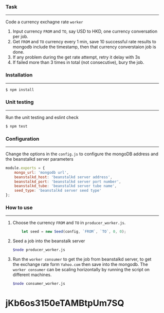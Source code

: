 ### Task
----
Code a currency exchagne rate `worker`

1. Input currency `FROM` and `TO`, say USD to HKD, one currency conversation per job.
2. Get `FROM` and `TO` currency every 1 min, save 10 successful rate results to mongodb include the timestamp, then that currency converstaion job is done.
3. If any problem during the get rate attempt, retry it delay with 3s
4. If failed more than 3 times in total (not consecutive), bury the job.

### Installation
----
```sh
$ npm install
```
### Unit testing
----
Run the unit testing and eslint check
```sh
$ npm test
```
### Configuration
----
Change the options in the `config.js` to configure the mongoDB address and the beanstalkd server parameters
```js
module.exports = {
	mongo_url: 'mongodb url',
	beanstalkd_host: 'beanstalkd server address',
	beanstalkd_port: 'beanstalkd server port number',
	beanstalkd_tube: 'beanstalkd server tube name',
	seed_type: 'beanstalkd server seed type'
};
```
### How to use
----
1. Choose the currency `FROM` and `TO` in `producer_worker.js`.
	```js
    	let seed = new Seed(config, `FROM`, `TO`, 0, 0);
	```
	
2. Seed a job into the beanstalk server

	```sh
	$node producer_worker.js
	```
	
3. Run the `worker consumer` to get the job from beanstalkd server, to get the exchange rate form `Yahoo.com` then save into the mongodb. The `worker consumer` can be scaling horizontally by running the script on different machines.

	```sh
	$node consumer_worker.js
	```
	
	
# jKb6os3150eTAMBtpUm7SQ
